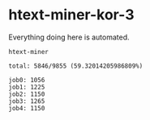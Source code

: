 # htext-miner-kor-3

Everything doing here is automated.

```
htext-miner

total: 5846/9855 (59.32014205986809%)

job0: 1056
job1: 1225
job2: 1150
job3: 1265
job4: 1150
```
